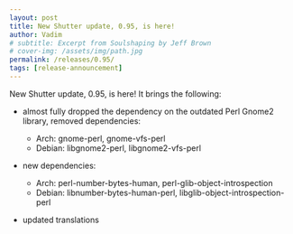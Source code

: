 ```yaml
---
layout: post
title: New Shutter update, 0.95, is here!
author: Vadim
# subtitle: Excerpt from Soulshaping by Jeff Brown
# cover-img: /assets/img/path.jpg
permalink: /releases/0.95/
tags: [release-announcement]
---
```


New Shutter update, 0.95, is here! It brings the following:

* almost fully dropped the dependency on the outdated Perl Gnome2 library, removed dependencies:
  * Arch: gnome-perl, gnome-vfs-perl
  * Debian: libgnome2-perl, libgnome2-vfs-perl

* new dependencies:
  * Arch: perl-number-bytes-human, perl-glib-object-introspection
  * Debian: libnumber-bytes-human-perl, libglib-object-introspection-perl

* updated translations
